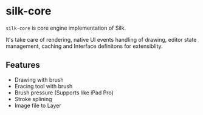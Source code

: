 # silk-core

`silk-core` is core engine implementation of Silk.

It's take care of rendering, native UI events handling of drawing, editor state management, caching and Interface definitons for extensiblity.

## Features

- Drawing with brush
- Eracing tool with brush
- Brush pressure (Supports like iPad Pro)
- Stroke splining
- Image file to Layer
